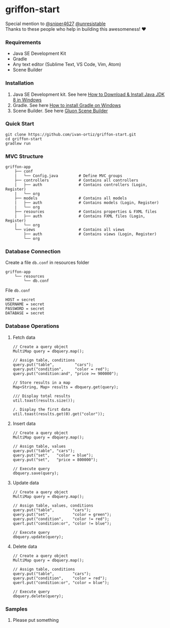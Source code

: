 # griffon-start
Special mention to [@sniper4627](https://gitbub.com/sniper4627) [@unresistable](https://gitbub.com/unresistable)  
Thanks to these people who help in building this awesomeness! :hearts:

### Requirements
* Java SE Development Kit
* Gradle
* Any text editor (Sublime Text, VS Code, Vim, Atom)
* Scene Builder

### Installation
1. Java SE Development kit. See here [How to Download & Install Java JDK 8 in Windows](https://www.guru99.com/install-java.html)
2. Gradle. See here [How to install Gradle on Windows](https://www.bryanlor.com/blog/gradle-tutorial-how-install-gradle-windows)
3. Scene Builder. See here [Gluon Scene Builder](http://gluonhq.com/products/scene-builder/)

### Quick Start
```
git clone https://github.com/ivan-ortiz/griffon-start.git
cd griffon-start
gradlew run
```

### MVC Structure
```
griffon-app
    ├── conf
    |   └── Config.java         # Define MVC groups
    ├── controllers             # Contains all controllers
    |   ├── auth                # Contains controllers (Login, Register)
    |   └── org
    ├── models                  # Contains all models
    |   ├── auth                # Contains models (Login, Register)
    |   └── org
    ├── resources               # Contains properties & FXML files
    |   ├── auth                # Contains FXML files (Login, Register)
    |   └── org
    └── views                   # Contains all views
        ├── auth                # Contains views (Login, Register)
        └── org
```

### Database Connection
Create a file ```db.conf``` in resources folder
```
griffon-app
    └── resources               
        └── db.conf
```

File ```db.conf```
```
HOST = secret
USERNAME = secret
PASSWORD = secret
DATABASE = secret
```

### Database Operations
1. Fetch data
   ```
   // Create a query object
   MultiMap query = dbquery.map();
   
   // Assign table, conditions
   query.put("table",         "cars");
   query.put("condition",     "color = red");
   query.put("condition:and", "price >= 900000");
   
   // Store results in a map
   Map<String, Map> results = dbquery.get(query);
   
   /// Display total results
   util.toast(results.size());
   
   /. Display the first data
   util.toast(results.get(0).get("color"));
   ```
2. Insert data
   ```
   // Create a query object
   MultiMap query = dbquery.map();
   
   // Assign table, values
   query.put("table", "cars");
   query.put("set",   "color = blue");
   query.put("set",   "price = 800000");
   
   // Execute query
   dbquery.save(query);
   ```
3. Update data
   ```
   // Create a query object
   MultiMap query = dbquery.map();
   
   // Assign table, values, conditions
   query.put("table",        "cars");
   query.put("set",          "color = green");
   query.put("condition",    "color != red");
   quert.put("condition:or", "color != blue");
   
   // Execute query
   dbquery.update(query);
   ```
4. Delete data
   ```
   // Create a query object
   MultiMap query = dbquery.map();
   
   // Assign table, conditions
   query.put("table",        "cars");
   query.put("condition",    "color = red");
   quert.put("condition:or", "color = blue");
   
   // Execute query
   dbquery.delete(query);
   ```
   
### Samples
1. Please put something
